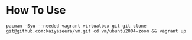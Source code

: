 # How To Use

`pacman -Syu --needed vagrant virtualbox git
git clone git@github.com:kaiyazeera/vm.git
cd vm/ubuntu2004-zoom && vagrant up`
